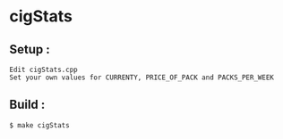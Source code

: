 # cigStats

## Setup :
	Edit cigStats.cpp
	Set your own values for CURRENTY, PRICE_OF_PACK and PACKS_PER_WEEK
## Build : 
	$ make cigStats
	
	
